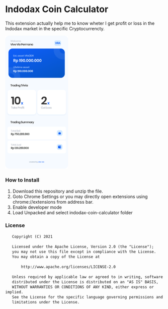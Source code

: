 # Indodax Coin Calculator
This extension actually help me to know wheter I get profit or loss in the Indodax market in the specific Cryptocurrencty.

<img src="https://raw.githubusercontent.com/vivevio/indodax-coin-calculator/master/preview.png" width="200">

### How to Install
1. Download this repository and unzip the file.
2. Goto Chrome Settings or you may directly open extensions using chrome://extensions from address bar.
3. Enable developer mode
4. Load Unpacked and select indodax-coin-calculator folder

### License
```
   Copyright (C) 2021

   Licensed under the Apache License, Version 2.0 (the "License");
   you may not use this file except in compliance with the License.
   You may obtain a copy of the License at

       http://www.apache.org/licenses/LICENSE-2.0

   Unless required by applicable law or agreed to in writing, software
   distributed under the License is distributed on an "AS IS" BASIS,
   WITHOUT WARRANTIES OR CONDITIONS OF ANY KIND, either express or implied.
   See the License for the specific language governing permissions and
   limitations under the License.
```
